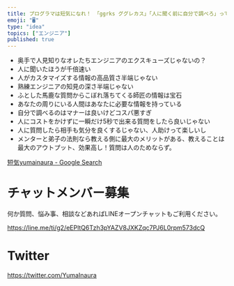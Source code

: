 ```yaml
---
title: プログラマは短気になれ！ 「ggrks ググレカス」「人に聞く前に自分で調べろ」って正気なの？
emoji: "🖥"
type: "idea"
topics: ["エンジニア"]
published: true
---
```


- 奥手で人見知りなオレたちエンジニアのエクスキューズじゃないの？
- 人に聞いたほうが千倍速い
- 人がカスタマイズする情報の高品質さ半端じゃない
- 熟練エンジニアの知見の深さ半端じゃない
- ふとした馬鹿な質問からこぼれ落ちてくる師匠の情報は宝石
- あなたの周りにいる人間はあなたに必要な情報を持っている
- 自分で調べるのはマナーは良いけどコスパ悪すぎ
- 人にコストをかけずに一瞬だけ5秒で出来る質問をしたら良いじゃない
- 人に質問したら相手も気分を良くするじゃない、人助けって楽しいし
- メンターと弟子の法則なら教える側に最大のメリットがある、教えることは最大のアウトプット、効果高し！質問は人のためならず。


[短気yumainaura - Google Search](https://www.google.co.jp/search?q=%E7%9F%AD%E6%B0%97yumainaura&oq=%E7%9F%AD%E6%B0%97yumainaura&aqs=chrome..69i57.3030j0j7&sourceid=chrome&ie=UTF-8)








<!-- Update From Qiita API -->

# チャットメンバー募集


何か質問、悩み事、相談などあればLINEオープンチャットもご利用ください。

https://line.me/ti/g2/eEPltQ6Tzh3pYAZV8JXKZqc7PJ6L0rpm573dcQ





# Twitter


https://twitter.com/YumaInaura


<!-- Update From Qiita API -->


